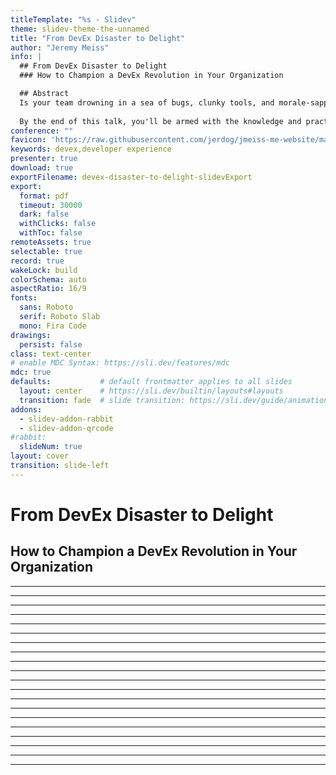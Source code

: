 ```yaml
---
titleTemplate: "%s - Slidev"
theme: slidev-theme-the-unnamed
title: "From DevEx Disaster to Delight"
author: "Jeremy Meiss"
info: |
  ## From DevEx Disaster to Delight
  ### How to Champion a DevEx Revolution in Your Organization

  ## Abstract
  Is your team drowning in a sea of bugs, clunky tools, and morale-sapping processes? Are you tired of hearing them utter phrases like "I hate this deployment process" and "This codebase is a crime against humanity"? Well, fret no more! This talk will be your guide to transforming your organization's Developer Experience (DevEx) from a disaster zone to a developer utopia. We'll delve into the what, why, and how of DevEx, exploring practical strategies you can implement to make your developers' lives easier and more productive. We'll cover everything from tooling and automation to fostering a culture of collaboration and feedback. 
  
  By the end of this talk, you'll be armed with the knowledge and practical tips to become a DevEx champion in your organization, all while avoiding the wrath of your CTO (hopefully). So buckle up, grab your favorite stress ball (you might need it), and get ready to learn how to turn your developer frowns upside down!
conference: ""
favicon: 'https://raw.githubusercontent.com/jerdog/jmeiss-me-website/main/assets/images/fav.png'
keywords: devex,developer experience
presenter: true
download: true
exportFilename: devex-disaster-to-delight-slidevExport
export:
  format: pdf
  timeout: 30000
  dark: false
  withClicks: false
  withToc: false
remoteAssets: true
selectable: true
record: true
wakeLock: build
colorSchema: auto
aspectRatio: 16/9
fonts:
  sans: Roboto
  serif: Roboto Slab
  mono: Fira Code
drawings:
  persist: false
class: text-center
# enable MDC Syntax: https://sli.dev/features/mdc
mdc: true
defaults:           # default frontmatter applies to all slides
  layout: center    # https://sli.dev/builtin/layouts#layouts
  transition: fade  # slide transition: https://sli.dev/guide/animations.html#slide-transitions
addons:
  - slidev-addon-rabbit
  - slidev-addon-qrcode
#rabbit:
  slideNum: true
layout: cover
transition: slide-left
---
```


# From DevEx Disaster to Delight
## How to Champion a DevEx Revolution in Your Organization



<!--

-->

---



<!--

-->

---



<!--

-->

---



<!--

-->

---



<!--

-->

---



<!--

-->

---



<!--

-->

---



<!--

-->

---



<!--

-->

---



<!--

-->

---



<!--

-->

---



<!--

-->

---



<!--

-->

---



<!--

-->

---



<!--

-->

---



<!--

-->

---



<!--

-->

---



<!--

-->

---



<!--

-->

---



<!--

-->

---